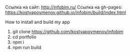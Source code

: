 Ссылка на сайт: http://infobim.ru/
Ссылка на gh-pages: https://kostyapoymenov.github.io/infobim/build/index.html

How to install and build my app

1. git clone https://github.com/kostyapoymenov/infobim
2. cd portfolio
3. npm i
4. npm run build